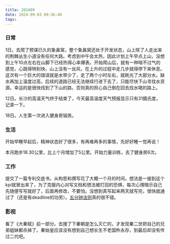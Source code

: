 ```yaml
---
title: 202409
date: 2024-09-03 09:36:48
tags:
---
```


### 日常

1日。去爬了预谋已久的象鼻窝，整个象鼻窝还处于开发状态，山上除了人走出来的荆棘丛生小道没有任何大路。考虑到中午会太热，因此计划上午早点上山，没想到上午10点左右在山脚下已经热得心率爆表。开始爬山后，就有一种喘不过气的感觉，心跳得特别快，山上没有一丝风，在上升的过程中走几步就得停下来休息。这次有一个巨大的错误就是水带少了，走了两个小时左右，就耗光了大部分水。缺水再加上温度过高，后续的道路已经无法继续行进下去了，只能尽快下山寻找水资源。幸运的是很快找到了下山的路，否则真的担心自己倒在回去找水喝的路上。

12日。长沙的高温天气终于结束了，今天最高温度天气预报显示只有31摄氏度，记录一下。

18日。人生第一次进入健身房锻炼。

### 生活

开始早睡早起后，精神状态好了很多，有再难再多的事情，先好好睡一觉再说！

本月跑步18.30公里，比上个月增加了5公里。开始力量训练，去了健身房6次。

### 工作

提交了一篇专利交底书。从构思和撰写花了大概一个月的时间。想法是一接到这个kpi就冒出来了，为了克服内心对写文档和想法被打回的恐惧，每次心理暗示自己先随便写写就好了，后面再修改，不要怕。没想到真写起来两天就写完，很快就通过了（还是有deadline的功劳）。[五分钟法则](https://www.sohu.com/a/538295636_121124347)真的很不错。

### 影视

看了《大秦赋》前一部分。去搜了下秦朝是怎么灭亡的，才发现秦二世把自己的兄弟姐妹都杀掉了。秦始皇应该没有想到自己想长生不老国柞永存，到最后却没有传过二代吧。


